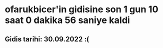 # ofarukbicer'in gidisine son 1 gun 10 saat 0 dakika 56 saniye kaldi

## Gidis tarihi: 30.09.2022 :(